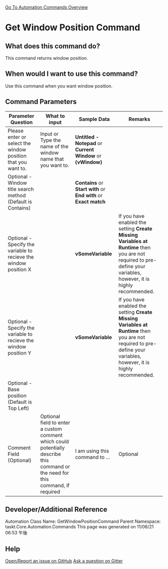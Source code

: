 <!--TITLE: Get Window Position Command -->
<!-- SUBTITLE: a command in the Window Commands group. -->
[Go To Automation Commands Overview](/automation-commands.md)


# Get Window Position Command


## What does this command do?
This command returns window position.


## When would I want to use this command?
Use this command when you want window position.


## Command Parameters
| Parameter Question   	| What to input  	|  Sample Data 	| Remarks  	|
| ---                    | ---               | ---           | ---       |
|Please enter or select the window position that you want to.|Input or Type the name of the window name that you want to.|**Untitled - Notepad** or **Current Window** or **{vWindow}**||
|Optional - Window title search method (Default is Contains)||**Contains** or **Start with** or **End with** or **Exact match**||
|Optional - Specify the variable to recieve the window position X||**vSomeVariable**|If you have enabled the setting **Create Missing Variables at Runtime** then you are not required to pre-define your variables, however, it is highly recommended.|
|Optional - Specify the variable to recieve the window position Y||**vSomeVariable**|If you have enabled the setting **Create Missing Variables at Runtime** then you are not required to pre-define your variables, however, it is highly recommended.|
|Optional - Base position (Default is Top Left)||||
|Comment Field (Optional)|Optional field to enter a custom comment which could potentially describe this command or the need for this command, if required|I am using this command to ...|Optional|














## Developer/Additional Reference
Automation Class Name: GetWindowPositionCommand
Parent Namespace: taskt.Core.Automation.Commands
This page was generated on 11/06/21 06:53 午後


## Help
[Open/Report an issue on GitHub](https://github.com/saucepleez/taskt/issues/new)
[Ask a question on Gitter](https://gitter.im/taskt-rpa/Lobby)
